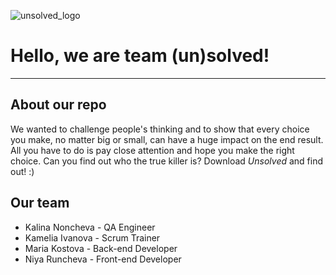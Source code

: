 ![unsolved_logo](https://user-images.githubusercontent.com/63718762/107854414-4b87c880-6e24-11eb-986d-f858cb1974ca.png)

# Hello, we are team (un)solved!
***

## About our repo

We wanted to challenge people's thinking and to show that every choice you make, no matter big or small, can have a huge impact on the end result. All you have to do is pay close attention and hope you make the right choice. Can you find out who the true killer is? Download *Unsolved* and find out! :)

## Our team

* Kalina Noncheva - QA Engineer
* Kamelia Ivanova - Scrum Trainer
* Maria Kostova - Back-end Developer
* Niya Runcheva - Front-end Developer

